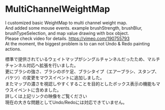 # MultiChannelWeightMap
I customized basic WeightMap to multi channel weight map.  
And added some mouse events. example brushStrength, brushBlur, brushTypeSelection, and map value drawing with box object.  
Please check video for details. <https://vimeo.com/190755793>  
At the moment, the biggest problem is to can not Undo & Redo painting actions.  
  
標準で提供されているウェイトマップがシングルチャンネルだったため、マルチチャンネル対応へ拡張を行いました。  
更にブラシの強さ、ブラシのボケ足、ブラシタイプ（エアーブラシ、スタンプ、バケツ）の変更をマウスイベントに追加しました。  
またマップの濃さを視認しやすくすることを目的としたボックス表示の機能もマウスイベントに含めました。  
詳しくは上記リンクの映像をご覧ください  
現在の大きな問題としてUndo/Redoには対応できていません。